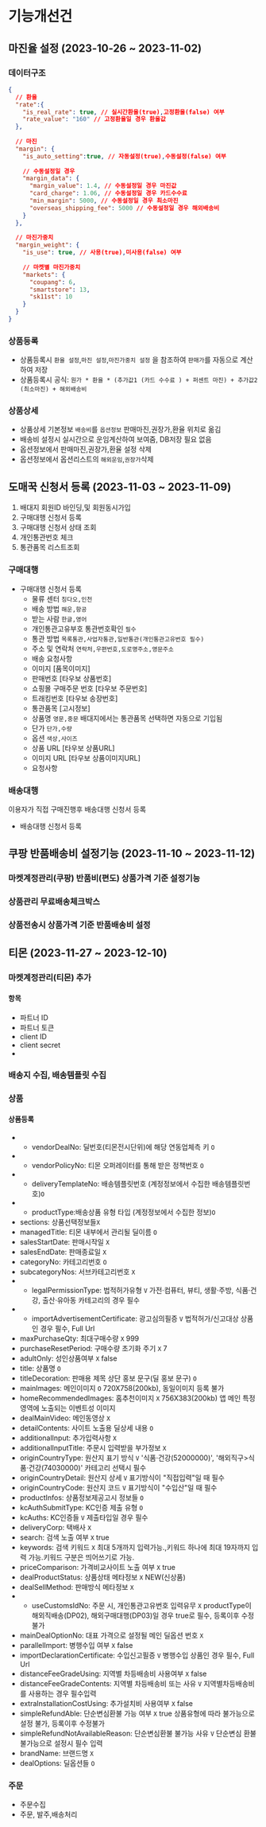# 기능개선건

## 마진율 설정 (2023-10-26 ~ 2023-11-02) 

### 데이터구조
```json
{
  // 환율
  "rate":{
    "is_real_rate": true, // 실시간환율(true),고정환율(false) 여부
    "rate_value": "160" // 고정환율일 경우 환율값
  },
  
  // 마진
  "margin": {
    "is_auto_setting":true, // 자동설정(true),수동설정(false) 여부
    
    // 수동설정일 경우
    "margin_data": {
      "margin_value": 1.4, // 수동설정일 경우 마진값
      "card_charge": 1.06, // 수동설정일 경우 카드수수료
      "min_margin": 5000, // 수동설정일 경우 최소마진 
      "overseas_shipping_fee": 5000 // 수동설정일 경우 해외배송비
    }
  },
  
  // 마진가중치
  "margin_weight": {
    "is_use": true, // 사용(true),미사용(false) 여부
    
    // 마켓별 마진가중치
    "markets": {
      "coupang": 6,
      "smartstore": 13,
      "sk11st": 10
    }
  }
}
```
### 상품등록
- 상품등록시 `환율 설정`,`마진 설정`,`마진가중치 설정` 을 참조하여 `판매가`를 자동으로 계산하여 저장
- 상품등록시 공식: `원가 * 환율 * (추가값1 (카드 수수료 ) + 퍼센트 마진) + 추가값2 (최소마진) + 해외배송비`

### 상품상세
- 상품상세 기본정보 `배송비`를 `옵션정보` 판매마진,권장가,환율 위치로 옮김
- 배송비 설정시 실시간으로 운임계산하여 보여줌, DB저장 필요 없음
- 옵션정보에서 판매마진,권장가,환율 설정 삭제
- 옵션정보에서 옵션리스트의 `해외운임`,`권장가`삭제

## 도매꾹 신청서 등록 (2023-11-03 ~ 2023-11-09)
1. 배대지 회원ID 바인딩,및 회원동시가입
2. 구매대행 신청서 등록
3. 구매대행 신청서 상태 조회
4. 개인통관번호 체크
5. 통관품목 리스트조회

### 구매대행
- 구매대행 신청서 등록
  - 물류 센터 `칭다오,인천`
  - 배송 방법 `해운,항공`
  - 받는 사람 `한글,영어`
  - 개인통관고유부호  통관번호확인 `필수`
  - 통관 방법 `목록통관,사업자통관,일반통관(개인통관고유번호 필수)`
  - 주소 및 연락처 `연락처,우편번호,도로명주소,영문주소`
  - 배송 요청사항
  - 이미지 [품목이미지]
  - 판매번호 [타우보 상품번호]
  - 쇼핑몰 구매주문 번호 [타우보 주문번호]
  - 트래킹번호 [타우보 송장번호]
  - 통관품목 [고시정보]
  - 상품명 `영문,중문` 배대지에서는 통관품목 선택하면 자동으로 기입됨
  - 단가 `단가,수량`
  - 옵션 `색상,사이즈`
  - 상품 URL [타우보 상품URL]
  - 이미지 URL [타우보 상품이미지URL]
  - 요청사항
### 배송대행
이용자가 직접 구매진행후 배송대행 신청서 등록
- 배송대행 신청서 등록


## 쿠팡 반품배송비 설정기능 (2023-11-10 ~ 2023-11-12)
### 마켓계정관리(쿠팡) 반품비(편도) 상품가격 기준 설정기능
### 상품관리 무료배송체크박스
### 상품전송시 상품가격 기준 반품배송비 설정


## 티몬 (2023-11-27 ~ 2023-12-10)
### 마켓계정관리(티몬) 추가
#### 항목
- 파트너 ID
- 파트너 토큰
- client ID
- client secret
- 

### 배송지 수집, 배송템플릿 수집
### 상품
#### 상품등록
- * vendorDealNo: 딜번호(티몬전시단위)에 해당 연동업체측 키 `O`
- * vendorPolicyNo: 티몬 오퍼레이터를 통해 받은 정책번호 `O`
- * deliveryTemplateNo: 배송템플릿번호 (계정정보에서 수집한 배송템플릿번호)`O`
- * productType:배송상품 유형 타입 (계정정보에서 수집한 정보)`O`
- sections: 상품선택정보들`X`
- managedTitle: 티몬 내부에서 관리될 딜이름 `O`
- salesStartDate: 판매시작일 `X`
- salesEndDate: 판매종료일 `X`
- categoryNo: 카테고리번호 `O`
- subcategoryNos: 서브카테고리번호 `X`
- * legalPermissionType: 법적허가유형 `V` 가전·컴퓨터, 뷰티, 생활·주방, 식품·건강, 출산·유아동 카테고리의 경우 필수
- * importAdvertisementCertificate: 광고심의필증 `V` 법적허가/신고대상 상품인 경우 필수, Full Url
- maxPurchaseQty: 최대구매수량 `X` 999
- purchaseResetPeriod: 구매수량 초기화 주기 `X` 7
- adultOnly: 성인상품여부 `X` false
- title: 상품명 `O` 
- titleDecoration: 판매용 제목 상단 홍보 문구(딜 홍보 문구) `O`
- mainImages: 메인이미지 `O` 720X758(200kb), 동일이미지 등록 불가
- homeRecommendedImages: 홈추천이미지 `X` 756X383(200kb) 앱 메인 특정 영역에 노출되는 이벤트성 이미지
- dealMainVideo: 메인동영상 `X`
- detailContents: 사이트 노출용 딜상세 내용 `O`
- additionalInput: 추가입력사항 `X`
- additionalInputTitle: 주문시 입력받을 부가정보 `X`
- originCountryType: 원산지 표기 방식 `V` '식품·건강(52000000)', '해외직구>식품·건강(74030000)' 카테고리 선택시 필수
- originCountryDetail: 원산지 상세 `V` 표기방식이 "직접입력"일 때 필수
- originCountryCode: 원산지 코드 `V` 표기방식이 "수입산"일 때 필수
- productInfos: 상품정보제공고시 정보들 `O`
- kcAuthSubmitType: KC인증 제출 유형 `O`
- kcAuths: KC인증들 `V` 제출타입일 경우 필수
- deliveryCorp: 택배사 `X`
- search: 검색 노출 여부 `X` true
- keywords: 검색 키워드 `X` 최대 5개까지 입력가능.,키워드 하나에 최대 19자까지 입력 가능.키워드 구분은 띄어쓰기로 가능.
- priceComparison: 가격비교사이트 노출 여부 `X` true
- dealProductStatus: 상품상태 메타정보 `X` NEW(신상품)
- dealSellMethod: 판매방식 메타정보 `X`
- * useCustomsIdNo: 주문 시, 개인통관고유번호 입력유무 `X` productType이 해외직배송(DP02), 해외구매대행(DP03)일 경우 true로 필수, 등록이후 수정불가
- mainDealOptionNo: 대표 가격으로 설정될 메인 딜옵션 번호 `X`
- parallelImport: 병행수입 여부 `X` false
- importDeclarationCertificate: 수입신고필증 `V` 병행수입 상품인 경우 필수, Full Url
- distanceFeeGradeUsing: 지역별 차등배송비 사용여부 `X` false
- distanceFeeGradeContents: 지역별 차등배송비 또는 사유 `V` 지역별차등배송비를 사용하는 경우 필수입력
- extraInstallationCostUsing: 추가설치비 사용여부 `X` false
- simpleRefundAble: 단순변심환불 가능 여부 `X` true 상품유형에 따라 불가능으로 설정 불가, 등록이후 수정불가
- simpleRefundNotAvailableReason: 단순변심환불 불가능 사유 `V` 단순변심 환불 불가능으로 설정시 필수 입력
- brandName: 브랜드명 `X`
- dealOptions: 딜옵션들 `O`

### 주문
 - 주문수집
 - 주문, 발주,배송처리
